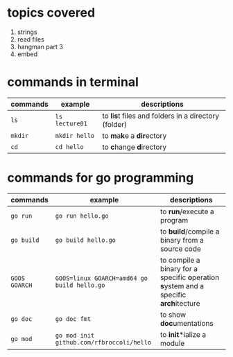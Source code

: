 
# topics covered
1. strings 
2. read files
3. hangman part 3
4. embed 

# commands in terminal
|commands|example|descriptions|
|--|--|--|
|`ls`|`ls lecture01`| to **l**i**s**t files and folders in a directory (folder)|
|`mkdir`|`mkdir hello`|to **m**a**k**e a **dir**ectory|
|`cd`|`cd hello`|to **c**hange **d**irectory|


# commands for go programming
|commands|example|descriptions|
|--|--|--|
|`go run`|`go run hello.go`| to **run**/execute a program|
|`go build`|`go build hello.go`|to **build**/compile a binary from a source code|
|`GOOS GOARCH`|`GOOS=linux GOARCH=amd64 go build hello.go`|to compile a binary for a specific **o**peration **s**ystem and a specific **arch**itecture|
|`go doc`|`go doc fmt`|to show **doc**umentations|
|`go mod`|`go mod init github.com/rfbroccoli/hello`|to **init***ialize a module|
